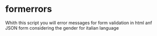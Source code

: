 formerrors
==========

Whith this script you will error messages for form validation in html anf JSON form considering the gender for italian language
